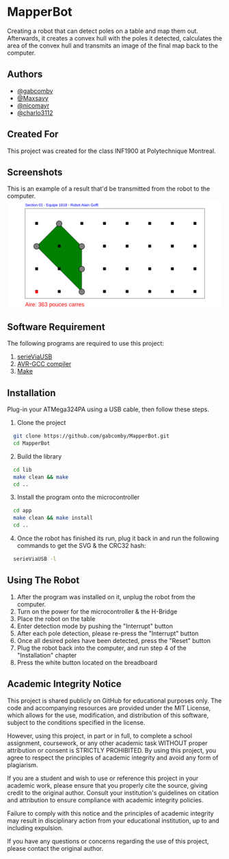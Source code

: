 
# MapperBot

Creating a robot that can detect poles on a table and map them out. Afterwards, it creates a convex hull with the poles it detected, calculates the area of the convex hull and transmits an image of the final map back to the computer.


## Authors

- [@gabcomby](https://github.com/gabcomby)
- [@Maxsavy](https://github.com/Maxsavy)
- [@nicomayr](https://github.com/nicomayr)
- [@charlo3112](https://github.com/charlo3112)



## Created For

This project was created for the class INF1900 at Polytechnique Montreal.


## Screenshots
This is an example of a result that'd be transmitted from the robot to the computer.
![App Screenshot](OutputExample.svg)


## Software Requirement
The following programs are required to use this project:

1. [serieViaUSB](https://github.com/marcantoinem/serieviausb)
2. [AVR-GCC compiler](https://www.microchip.com/en-us/tools-resources/develop/microchip-studio/gcc-compilers)
3. [Make](https://www.gnu.org/software/make/)
## Installation

Plug-in your ATMega324PA using a USB cable, then follow these steps.

1. Clone the project

```bash
  git clone https://github.com/gabcomby/MapperBot.git
  cd MapperBot
```

2. Build the library
```bash
  cd lib
  make clean && make
  cd ..
```

3. Install the program onto the microcontroller
```bash
  cd app
  make clean && make install
  cd ..
```

4. Once the robot has finished its run, plug it back in and run the following commands to get the SVG & the CRC32 hash:
```bash
  serieViaUSB -l
```
## Using The Robot

1. After the program was installed on it, unplug the robot from the computer.
2. Turn on the power for the microcontroller & the H-Bridge
3. Place the robot on the table
4. Enter detection mode by pushing the "Interrupt" button
5. After each pole detection, please re-press the "Interrupt" button
6. Once all desired poles have been detected, press the "Reset" button
7. Plug the robot back into the computer, and run step 4 of the "Installation" chapter
8. Press the white button located on the breadboard

## Academic Integrity Notice

This project is shared publicly on GitHub for educational purposes only. The code and accompanying resources are provided under the MIT License, which allows for the use, modification, and distribution of this software, subject to the conditions specified in the license.

However, using this project, in part or in full, to complete a school assignment, coursework, or any other academic task WITHOUT proper attribution or consent is STRICTLY PROHIBITED. By using this project, you agree to respect the principles of academic integrity and avoid any form of plagiarism.

If you are a student and wish to use or reference this project in your academic work, please ensure that you properly cite the source, giving credit to the original author. Consult your institution's guidelines on citation and attribution to ensure compliance with academic integrity policies.

Failure to comply with this notice and the principles of academic integrity may result in disciplinary action from your educational institution, up to and including expulsion.

If you have any questions or concerns regarding the use of this project, please contact the original author.
